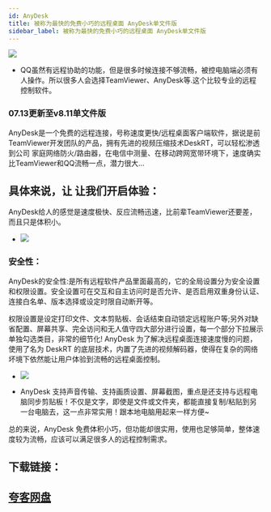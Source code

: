 ```yaml
---
id: AnyDesk
title: 被称为最快的免费小巧的远程桌面 AnyDesk单文件版
sidebar_label: 被称为最快的免费小巧的远程桌面 AnyDesk单文件版
---
```

![](https://cdn-thumbs.imagevenue.com/e3/bb/a1/ME18UPRP_t.png)
* QQ虽然有远程协助的功能，但是很多时候连接不够流畅，被控电脑端必须有人操作。所以很多人会选择TeamViewer、AnyDesk等.这个比较专业的远程控制软件。

### 07.13更新至v8.11单文件版
AnyDesk是一个免费的远程连接，号称速度更快/远程桌面客户端软件，据说是前TeamViewer开发团队的产品，拥有先进的视频压缩技术DeskRT，可以轻松渗透到公司 家庭网络防火/路由器，在电信中测量、在移动跨网宽带环境下，速度确实比TeamViewer和QQ流畅一点，潜力很大…

## 具体来说，让 让我们开启体验：
AnyDesk给人的感觉是速度极快、反应流畅迅速，比前辈TeamViewer还要差，而且只是体积小。
* ![](https://cdn-thumbs.imagevenue.com/c9/5e/4e/ME18UPS0_t.jpg)


### 安全性：
AnyDesk的安全性:是所有远程软件产品里面最高的，它的全局设置分为安全设置和权限设置。安全设置可在交互和自主访问时是否允许、是否启用双重身份认证、连接白名单、版本选择或设定时限自动断开等。 

权限设置是设定打印文件、文本剪贴板、会话结束自动锁定远程账户等;另外对缺省配置、屏幕共享、完全访问和无人值守四大部分进行设置，每一个部分下拉展示单独勾选类目，非常的细节化!
AnyDesk 为了解决远程桌面连接速度慢的问题，使用了名为 DeskRT 的底层技术，内置了先进的视频解码器，使得在复杂的网络坏境下依然能让用户体验到流畅的远程桌面控制。
* ![](https://cdn-thumbs.imagevenue.com/00/79/70/ME18UPS6_t.jpg)

* AnyDesk 支持声音传输、支持画质设置、屏幕截图，重点是还支持与远程电脑同步剪贴板！不仅是文字，即使是文件或文件夹，都能直接复制/粘贴到另一台电脑去，这一点非常实用！跟本地电脑用起来一样方便~

总的来说，AnyDesk 免费体积小巧，但功能却很实用，使用也足够简单，整体速度较为流畅，应该可以满足很多人的远程控制需求。

## 下载链接：
## [夸客网盘](https://www.cnblogs.com/songzhixue/p/11261118.html)
